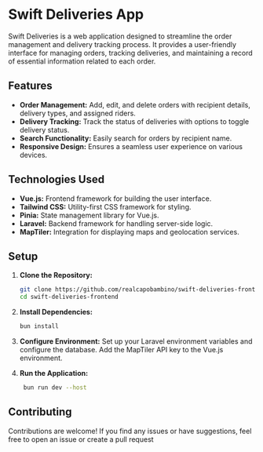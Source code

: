 # Swift Deliveries App

Swift Deliveries is a web application designed to streamline the order management and delivery tracking process. It provides a user-friendly interface for managing orders, tracking deliveries, and maintaining a record of essential information related to each order.

## Features

- **Order Management:** Add, edit, and delete orders with recipient details, delivery types, and assigned riders.
- **Delivery Tracking:** Track the status of deliveries with options to toggle delivery status.
- **Search Functionality:** Easily search for orders by recipient name.
- **Responsive Design:** Ensures a seamless user experience on various devices.

## Technologies Used

- **Vue.js:** Frontend framework for building the user interface.
- **Tailwind CSS:** Utility-first CSS framework for styling.
- **Pinia:** State management library for Vue.js.
- **Laravel:** Backend framework for handling server-side logic.
- **MapTiler:** Integration for displaying maps and geolocation services.

## Setup

1. **Clone the Repository:**
   ```bash
   git clone https://github.com/realcapobambino/swift-deliveries-frontend.git
   cd swift-deliveries-frontend

2. **Install Dependencies:**
     ```bash
     bun install

3. **Configure Environment:**
    Set up your Laravel environment variables and configure the database.
    Add the MapTiler API key to the Vue.js environment.

4. **Run the Application:**
    ```bash
     bun run dev --host

## Contributing

Contributions are welcome! If you find any issues or have suggestions, feel free to open an issue or create a pull request